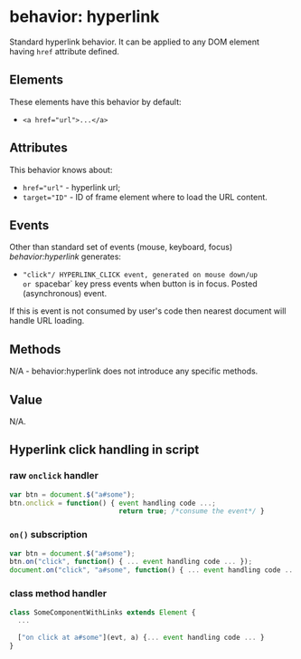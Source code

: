 
# behavior: hyperlink

Standard hyperlink behavior. It can be applied to any DOM element having `href` attribute defined.

## Elements

These elements have this behavior by default:

* `<a href="url">...</a>`

## Attributes

This behavior knows about:

* `href="url"` - hyperlink url;
* `target="ID"` - ID of frame element where to load the URL content.

## Events

Other than standard set of events (mouse, keyboard, focus) *behavior:hyperlink* generates:

* `"click"/ HYPERLINK_CLICK event, generated on mouse down/up or `spacebar` key press events when button is in focus. Posted (asynchronous) event.

If this is event is not consumed by user's code then nearest document will handle URL loading.

## Methods

N/A - behavior:hyperlink does not introduce any specific methods.

## Value

N/A.

## Hyperlink click handling in script

### raw `onclick` handler

```JavaScript
var btn = document.$("a#some");
btn.onclick = function() { event handling code ...; 
                           return true; /*consume the event*/ }
```

### `on()` subscription

```JavaScript
var btn = document.$("a#some");
btn.on("click", function() { ... event handling code ... });
document.on("click", "a#some", function() { ... event handling code ... });
```

### class method handler

```JavaScript
class SomeComponentWithLinks extends Element {
  ...
  
  ["on click at a#some"](evt, a) {... event handling code ... }
}
```

